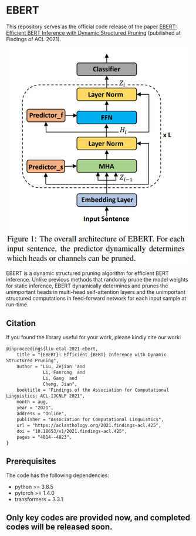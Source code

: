 # EBERT
This repository serves as the official code release of the paper [EBERT: Efficient BERT Inference with Dynamic Structured Pruning](https://aclanthology.org/2021.findings-acl.425/) (pubilished at Findings of ACL 2021).

<div align=center>
<img src=EBERT.png>
</div>

EBERT is a dynamic structured pruning algorithm for efficient BERT inference. Unlike previous methods that randomly prune the model weights for static inference, EBERT dynamically determines and prunes the unimportant heads in multi-head self-attention layers and the unimportant structured computations in feed-forward network for each input sample at run-time.

## Citation
If you found the library useful for your work, please kindly cite our work:
```
@inproceedings{liu-etal-2021-ebert,
    title = "{EBERT}: Efficient {BERT} Inference with Dynamic Structured Pruning",
    author = "Liu, Zejian  and
              Li, Fanrong  and
              Li, Gang  and
              Cheng, Jian",
    booktitle = "Findings of the Association for Computational Linguistics: ACL-IJCNLP 2021",
    month = aug,
    year = "2021",
    address = "Online",
    publisher = "Association for Computational Linguistics",
    url = "https://aclanthology.org/2021.findings-acl.425",
    doi = "10.18653/v1/2021.findings-acl.425",
    pages = "4814--4823",
}
```

## Prerequisites

The code has the following dependencies:
* python >= 3.8.5
* pytorch >= 1.4.0
* transformers = 3.3.1


## Only key codes are provided now, and completed codes will be released soon.